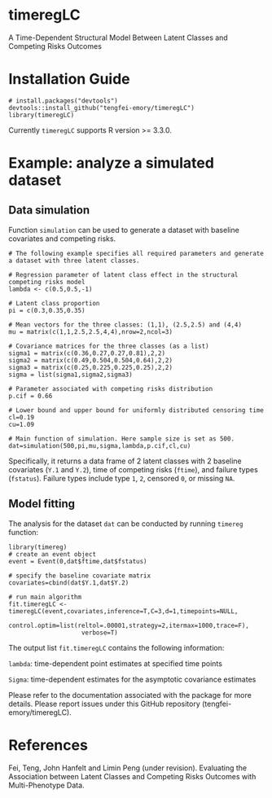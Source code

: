 # timeregLC
A Time-Dependent Structural Model Between Latent Classes and Competing Risks Outcomes

# Installation Guide
```{r}
# install.packages("devtools")
devtools::install_github("tengfei-emory/timeregLC")
library(timeregLC)
```
Currently `timeregLC` supports R version >= 3.3.0.

# Example: analyze a simulated dataset

## Data simulation

Function `simulation` can be used to generate a dataset with baseline covariates and competing risks.

```{r}
# The following example specifies all required parameters and generate a dataset with three latent classes.

# Regression parameter of latent class effect in the structural competing risks model
lambda <- c(0.5,0.5,-1)

# Latent class proportion
pi = c(0.3,0.35,0.35)

# Mean vectors for the three classes: (1,1), (2.5,2.5) and (4,4)
mu = matrix(c(1,1,2.5,2.5,4,4),nrow=2,ncol=3)

# Covariance matrices for the three classes (as a list)
sigma1 = matrix(c(0.36,0.27,0.27,0.81),2,2)
sigma2 = matrix(c(0.49,0.504,0.504,0.64),2,2)
sigma3 = matrix(c(0.25,0.225,0.225,0.25),2,2)
sigma = list(sigma1,sigma2,sigma3)

# Parameter associated with competing risks distribution
p.cif = 0.66

# Lower bound and upper bound for uniformly distributed censoring time
cl=0.19
cu=1.09

# Main function of simulation. Here sample size is set as 500.
dat=simulation(500,pi,mu,sigma,lambda,p.cif,cl,cu)
```
Specifically, it returns a data frame of 2 latent classes with 2 baseline covariates (`Y.1` and `Y.2`), time of competing risks (`ftime`), and failure types (`fstatus`). Failure types include type `1`, `2`, censored `0`, or missing `NA`. 

## Model fitting

The analysis for the dataset `dat` can be conducted by running `timereg` function:

```{r}
library(timereg)
# create an event object 
event = Event(0,dat$ftime,dat$fstatus)

# specify the baseline covariate matrix
covariates=cbind(dat$Y.1,dat$Y.2)

# run main algorithm
fit.timeregLC <- timeregLC(event,covariates,inference=T,C=3,d=1,timepoints=NULL,
                    control.optim=list(reltol=.00001,strategy=2,itermax=1000,trace=F),
                    verbose=T)
```                   

The output list `fit.timeregLC` contains the following information:

`lambda`: time-dependent point estimates at specified time points

`Sigma`: time-dependent estimates for the asymptotic covariance estimates

Please refer to the documentation associated with the package for more details. Please report issues under this GitHub repository (tengfei-emory/timeregLC).

# References

Fei, Teng, John Hanfelt and Limin Peng (under revision). Evaluating the Association between Latent Classes and Competing Risks Outcomes with Multi-Phenotype Data.
